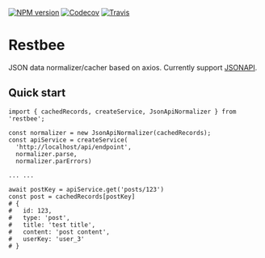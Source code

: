 
[![NPM version](https://img.shields.io/npm/v/restbee.svg)](https://www.npmjs.com/package/restbee)
[![Codecov](https://img.shields.io/codecov/c/github/hardywu/restbee.svg)](https://codecov.io/gh/hardywu/restbee)
[![Travis](https://img.shields.io/travis/hardywu/restbee.svg)](https://travis-ci.org/hardywu/restbee)

# Restbee

JSON data normalizer/cacher based on axios. Currently support 
[JSONAPI](https://jsonapi.org/).

## Quick start

```
import { cachedRecords, createService, JsonApiNormalizer } from 'restbee';

const normalizer = new JsonApiNormalizer(cachedRecords);
const apiService = createService(
  'http://localhost/api/endpoint', 
  normalizer.parse, 
  normalizer.parErrors)

... ...

await postKey = apiService.get('posts/123')
const post = cachedRecords[postKey]
# {
#   id: 123,
#   type: 'post',
#   title: 'test title',
#   content: 'post content',
#   userKey: 'user_3'
# } 
```
